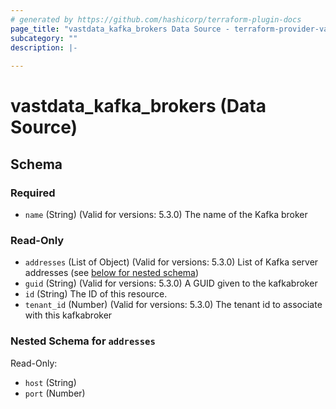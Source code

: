 ```yaml
---
# generated by https://github.com/hashicorp/terraform-plugin-docs
page_title: "vastdata_kafka_brokers Data Source - terraform-provider-vastdata"
subcategory: ""
description: |-
  
---
```


# vastdata_kafka_brokers (Data Source)





<!-- schema generated by tfplugindocs -->
## Schema

### Required

- `name` (String) (Valid for versions: 5.3.0) The name of the Kafka broker

### Read-Only

- `addresses` (List of Object) (Valid for versions: 5.3.0) List of Kafka server addresses (see [below for nested schema](#nestedatt--addresses))
- `guid` (String) (Valid for versions: 5.3.0) A GUID given to the kafkabroker
- `id` (String) The ID of this resource.
- `tenant_id` (Number) (Valid for versions: 5.3.0) The tenant id to associate with this kafkabroker

<a id="nestedatt--addresses"></a>
### Nested Schema for `addresses`

Read-Only:

- `host` (String)
- `port` (Number)
